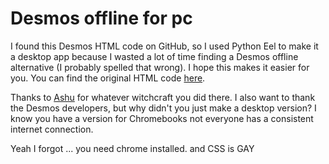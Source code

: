 # Desmos offline for pc
I found this Desmos HTML code on GitHub, so I used Python Eel to make it a desktop app because I wasted a lot of time finding a Desmos offline alternative (I probably spelled that wrong). I hope this makes it easier for you. You can find the original HTML code [here](https://github.com/e841018/OfflineDesmos).

Thanks to [Ashu](https://github.com/e841018) for whatever witchcraft you did there. I also want to thank the Desmos developers, but why didn't you just make a desktop version? I know you have a version for Chromebooks 
not everyone has a consistent internet connection.

Yeah I forgot ... you need chrome installed.
and CSS is GAY